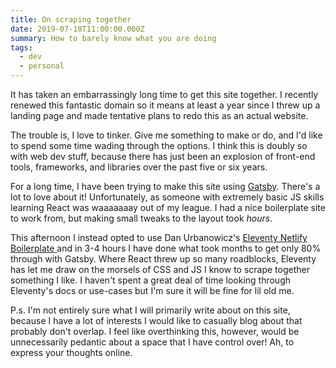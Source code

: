 ```yaml
---
title: On scraping together
date: 2019-07-10T11:00:00.000Z
summary: How to barely know what you are doing
tags:
  - dev
  - personal
---
```

It has taken an embarrassingly long time to get this site together. I recently renewed this fantastic domain so it means at least a year since I threw up a landing page and made tentative plans to redo this as an actual website.

The trouble is, I love to tinker. Give me something to make or do, and I'd like to spend some time wading through the options. I think this is doubly so with web dev stuff, because there has just been an explosion of front-end tools, frameworks, and libraries over the past five or six years.

For a long time, I have been trying to make this site using [Gatsby](https://www.gatsbyjs.org/). There's a lot to love about it! Unfortunately, as someone with extremely basic JS skills learning React was waaaaaaay out of my league. I had a nice boilerplate site to work from, but making small tweaks to the layout took _hours_. 

This afternoon I instead opted to use Dan Urbanowicz's [Eleventy Netlify Boilerplate ](https://github.com/danurbanowicz/eleventy-netlify-boilerplate)and in 3-4 hours I have done what took months to get only 80% through with Gatsby. Where React threw up so many roadblocks, Eleventy has let me draw on the morsels of CSS and JS I know to scrape together something I like. I haven't spent a great deal of time looking through Eleventy's docs or use-cases but I'm sure it will be fine for lil old me.

P.s. I'm not entirely sure what I will primarily write about on this site, because I have a lot of interests I would like to casually blog about that probably don't overlap. I feel like overthinking this, however, would be unnecessarily pedantic about a space that I have control over! Ah, to express your thoughts online.
